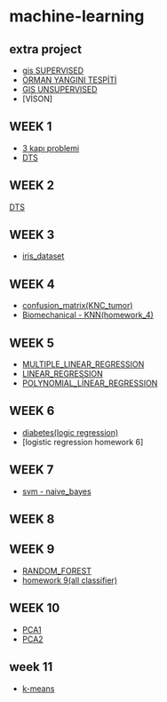 # machine-learning
## extra project
* [gis SUPERVISED](GIS_porject.ipynb)
* [ORMAN YANGINI TESPİTİ](tez.ipynb)
* [GIS UNSUPERVISED](gis_unsupervised.ipynb)
* [VİSON]
## WEEK 1
* [3 kapı problemi](3_kapı_problemi.ipynb)
* [DTS](DTS.ipynb)
## WEEK 2
[DTS](DTS.ipynb)
## WEEK 3
* [iris_dataset](iris_dataset.ipynb)
## WEEK 4
* [confusion_matrix(KNC_tumor)](confusion_matrix(KNC_tumor).ipynb)
* [Biomechanical - KNN(homework_4)](Biomechanical_KNN.ipynb)
## WEEK 5
* [MULTIPLE_LINEAR_REGRESSION](MULTIPLE_LINEAR_REGRESSION.ipynb)
* [LINEAR_REGRESSION](LINEAR_REGRESSION.ipynb)
* [POLYNOMIAL_LİNEAR_REGRESSION](POLYNOMIAL_LİNEAR_REGRESSION.ipynb)
## WEEK 6
* [diabetes(logic regression)](diabetes.ipynb)
* [logistic regression homework 6]
## WEEK 7
* [svm - naive_bayes](svm_naive_bayes.ipynb)
## WEEK 8
## WEEK 9
* [RANDOM_FOREST](RANDOM_FOREST.ipynb)
* [homework 9(all classifier)](week_9_homework.ipynb)
## WEEK 10
* [PCA1](PCA1.ipynb)
* [PCA2](PCA2.ipynb)
## week 11
* [k-means](k_means.ipynb)
